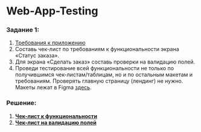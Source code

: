 # Web-App-Testing

### Задание 1:
1. [Требования к приложению](https://code.s3.yandex.net/qa/files/requirements_web_app.pdf)
2. Составь чек-лист по требованиям к функциональности экрана «Статус заказа».
3. Для экрана «Сделать заказ» составь проверки на валидацию полей.
4. Проведи тестирование всей функциональности не только по получившимся чек-листам/таблицам, но и по остальным макетам и требованиям. Проверять главную страницу (лендинг) не нужно. Макеты лежат в Figma [здесь](https://www.figma.com/file/vHgTVzFac8zyxhMZ2o4b2m/web).

### Решение:
1. **[Чек-лист к функциональности](https://drive.google.com/file/d/1SYaq4bAnV2vaHYu0PvhxISaKWS3A4ogr/view?usp=share_link)**
2. **[Чек-лист на валидацию полей](https://drive.google.com/file/d/1A6h4z4UUTt2OjlgjlW3UbFVdEzpVasu0/view?usp=share_link)**
